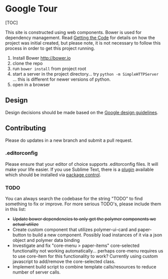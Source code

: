 # Google Tour

[TOC]

This site is constructed using web components. Bower is used for dependency management. Read [Getting the Code](http://www.polymer-project.org/docs/start/getting-the-code.html#using-bower) for details on how the project was initial created, but please note, it is not necessary to follow this process in order to get this project running.

1. Install Bower http://bower.io
2. clone the repo
3. run `bower install` from project root
4. start a server in the project directory... try `python -m SimpleHTTPServer` ... this is different for newer versions of python.
5. open in a browser

## Design

Design decisions should be made based on the [Google design guidelines](http://www.google.com/design/spec/style/color.html#color-ui-color-application).


## Contributing

Please do updates in a new branch and submit a pull request.

### .editorconfig
Please ensure that your editor of choice supports .editorconfig files. It will make your life easier. If you use Sublime Text, there is a [plugin](https://github.com/sindresorhus/editorconfig-sublime) available which should be installed via [package control](https://sublime.wbond.net/installation).

### TODO
You can always search the codebase for the string "TODO" to find something to fix or improve. For more serious TODO's, please include them in this list:

- ~~Update bower dependencies to only get the polymer components we actual utilize~~
- Create custom component that utilizes polymer-ui-card and paper-button to build a new component. Possibly load instances of it via a json object and polymer data binding
- Investigate and fix "core-menu > paper-items" core-selected functionality not working automatically... perhaps core-menu requires us to use core-item for this functionality to work? Currently using custom javascript to add/remove the core-selected class.
- Implement build script to combine template calls/resources to reduce number of server calls.


